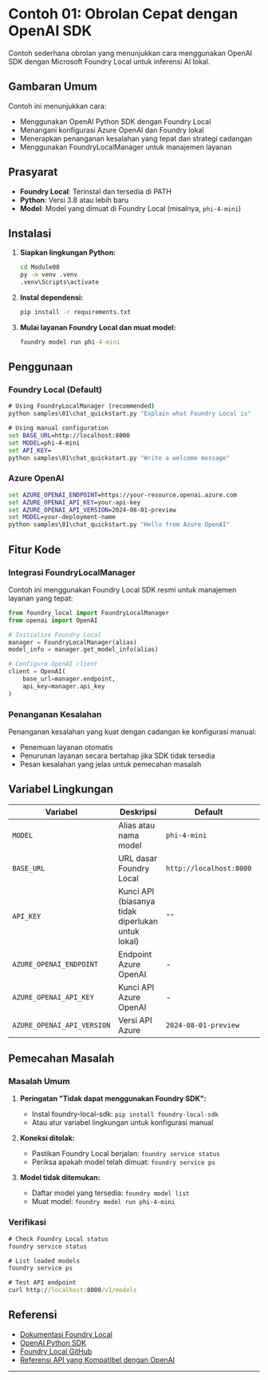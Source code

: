 <!--
CO_OP_TRANSLATOR_METADATA:
{
  "original_hash": "fb649a75048715165e76e20b366620a9",
  "translation_date": "2025-09-25T00:43:10+00:00",
  "source_file": "Module08/samples/01/README.md",
  "language_code": "id"
}
-->
# Contoh 01: Obrolan Cepat dengan OpenAI SDK

Contoh sederhana obrolan yang menunjukkan cara menggunakan OpenAI SDK dengan Microsoft Foundry Local untuk inferensi AI lokal.

## Gambaran Umum

Contoh ini menunjukkan cara:
- Menggunakan OpenAI Python SDK dengan Foundry Local
- Menangani konfigurasi Azure OpenAI dan Foundry lokal
- Menerapkan penanganan kesalahan yang tepat dan strategi cadangan
- Menggunakan FoundryLocalManager untuk manajemen layanan

## Prasyarat

- **Foundry Local**: Terinstal dan tersedia di PATH
- **Python**: Versi 3.8 atau lebih baru
- **Model**: Model yang dimuat di Foundry Local (misalnya, `phi-4-mini`)

## Instalasi

1. **Siapkan lingkungan Python:**
   ```cmd
   cd Module08
   py -m venv .venv
   .venv\Scripts\activate
   ```

2. **Instal dependensi:**
   ```cmd
   pip install -r requirements.txt
   ```

3. **Mulai layanan Foundry Local dan muat model:**
   ```cmd
   foundry model run phi-4-mini
   ```

## Penggunaan

### Foundry Local (Default)

```cmd
# Using FoundryLocalManager (recommended)
python samples\01\chat_quickstart.py "Explain what Foundry Local is"

# Using manual configuration
set BASE_URL=http://localhost:8000
set MODEL=phi-4-mini
set API_KEY=
python samples\01\chat_quickstart.py "Write a welcome message"
```

### Azure OpenAI

```cmd
set AZURE_OPENAI_ENDPOINT=https://your-resource.openai.azure.com
set AZURE_OPENAI_API_KEY=your-api-key
set AZURE_OPENAI_API_VERSION=2024-08-01-preview
set MODEL=your-deployment-name
python samples\01\chat_quickstart.py "Hello from Azure OpenAI"
```

## Fitur Kode

### Integrasi FoundryLocalManager

Contoh ini menggunakan Foundry Local SDK resmi untuk manajemen layanan yang tepat:

```python
from foundry_local import FoundryLocalManager
from openai import OpenAI

# Initialize Foundry Local
manager = FoundryLocalManager(alias)
model_info = manager.get_model_info(alias)

# Configure OpenAI client
client = OpenAI(
    base_url=manager.endpoint,
    api_key=manager.api_key
)
```

### Penanganan Kesalahan

Penanganan kesalahan yang kuat dengan cadangan ke konfigurasi manual:
- Penemuan layanan otomatis
- Penurunan layanan secara bertahap jika SDK tidak tersedia
- Pesan kesalahan yang jelas untuk pemecahan masalah

## Variabel Lingkungan

| Variabel | Deskripsi | Default | Wajib |
|----------|-------------|---------|----------|
| `MODEL` | Alias atau nama model | `phi-4-mini` | Tidak |
| `BASE_URL` | URL dasar Foundry Local | `http://localhost:8000` | Tidak |
| `API_KEY` | Kunci API (biasanya tidak diperlukan untuk lokal) | `""` | Tidak |
| `AZURE_OPENAI_ENDPOINT` | Endpoint Azure OpenAI | - | Untuk Azure |
| `AZURE_OPENAI_API_KEY` | Kunci API Azure OpenAI | - | Untuk Azure |
| `AZURE_OPENAI_API_VERSION` | Versi API Azure | `2024-08-01-preview` | Tidak |

## Pemecahan Masalah

### Masalah Umum

1. **Peringatan "Tidak dapat menggunakan Foundry SDK":**
   - Instal foundry-local-sdk: `pip install foundry-local-sdk`
   - Atau atur variabel lingkungan untuk konfigurasi manual

2. **Koneksi ditolak:**
   - Pastikan Foundry Local berjalan: `foundry service status`
   - Periksa apakah model telah dimuat: `foundry service ps`

3. **Model tidak ditemukan:**
   - Daftar model yang tersedia: `foundry model list`
   - Muat model: `foundry model run phi-4-mini`

### Verifikasi

```cmd
# Check Foundry Local status
foundry service status

# List loaded models
foundry service ps

# Test API endpoint
curl http://localhost:8000/v1/models
```

## Referensi

- [Dokumentasi Foundry Local](https://learn.microsoft.com/azure/ai-foundry/foundry-local/)
- [OpenAI Python SDK](https://github.com/openai/openai-python)
- [Foundry Local GitHub](https://github.com/microsoft/Foundry-Local)
- [Referensi API yang Kompatibel dengan OpenAI](https://learn.microsoft.com/azure/ai-foundry/foundry-local/how-to/how-to-integrate-with-inference-sdks)

---

